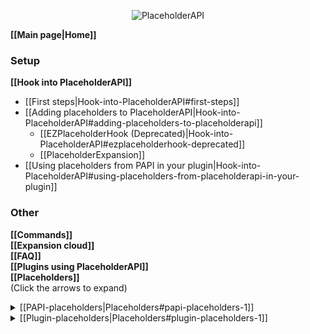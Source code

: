<p align="center">
  <img src="https://i.imgur.com/Adp7xdh.png" alt="PlaceholderAPI">
</p>

**[[Main page|Home]]**

### Setup
**[[Hook into PlaceholderAPI]]**
* [[First steps|Hook-into-PlaceholderAPI#first-steps]]
* [[Adding placeholders to PlaceholderAPI|Hook-into-PlaceholderAPI#adding-placeholders-to-placeholderapi]]
  * [[EZPlaceholderHook (Deprecated)|Hook-into-PlaceholderAPI#ezplaceholderhook-deprecated]]
  * [[PlaceholderExpansion]]
* [[Using placeholders from PAPI in your plugin|Hook-into-PlaceholderAPI#using-placeholders-from-placeholderapi-in-your-plugin]]

### Other
**[[Commands]]**  
**[[Expansion cloud]]**  
**[[FAQ]]**  
**[[Plugins using PlaceholderAPI]]**  
**[[Placeholders]]**  
(Click the arrows to expand)
<details>
  <summary> [[PAPI-placeholders|Placeholders#papi-placeholders-1]] </summary>

  - [[BungeeCord|Placeholders#bungeecord]]
  - [[CheckItem|Placeholders#checkitem]]
  - [[Javascript|Placeholders#javascript]]
  - [[ListPlayers|Placeholders#listplayer]]
  - [[Math|Placeholders#math]]
  - [[MVdW placeholders|Placeholders#mvdw-placeholders]]
  - [[OtherPlayer|Placeholders#otherplayer]]
  - [[Pinger|Placeholders#pinger]]
  - [[Player|Placeholders#player]]
  - [[Plugin|Placeholders#plugin]]
  - [[Progress|Placeholders#progress]]
  - [[RainbowColor|Placeholders#rainbowcolor]]
  - [[RandomColor|Placeholders#randomcolor]]
  - [[RedisBungee|Placeholders#redisbungee]]
  - [[ScoreboardObjectives|Placeholders#scoreboardobjectives]]
  - [[Server|Placeholders#server]]
  - [[Sound|Placeholders#sound]]
  - [[Statistic|Placeholders#statistic]]
</details>
<details>
  <summary> [[Plugin-placeholders|Placeholders#plugin-placeholders-1]] </summary>

  - [[A|Placeholders#a]]
  - [[B|Placeholders#b]]
  - [[C|Placeholders#c]]
  - [[D|Placeholders#d]]
  - [[E|Placeholders#e]]
  - [[F|Placeholders#f]]
  - [[G|Placeholders#g]]
  - [[H|Placeholders#h]]
  - [[I|Placeholders#i]]
  - [[J|Placeholders#j]]
  - [[K|Placeholders#k]]
  - [[L|Placeholders#l]]
  - [[M|Placeholders#m]]
  - [[N|Placeholders#n]]
  - [[O|Placeholders#o]]
  - [[P|Placeholders#p]]
  - [[Q|Placeholders#q]]
  - [[R|Placeholders#r]]
  - [[S|Placeholders#s]]
  - [[T|Placeholders#t]]
  - [[U|Placeholders#u]]
  - [[V|Placeholders#v]]
  - [[W|Placeholders#w]]
</details>